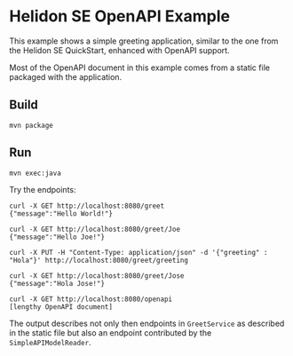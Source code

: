 
# Helidon SE OpenAPI Example

This example shows a simple greeting application, similar to the one from the 
Helidon SE QuickStart, enhanced with OpenAPI support.

Most of the OpenAPI document in this example comes from a static file packaged
with the application.

## Build

```
mvn package
```

## Run

```
mvn exec:java
```

Try the endpoints:

```
curl -X GET http://localhost:8080/greet
{"message":"Hello World!"}

curl -X GET http://localhost:8080/greet/Joe
{"message":"Hello Joe!"}

curl -X PUT -H "Content-Type: application/json" -d '{"greeting" : "Hola"}' http://localhost:8080/greet/greeting

curl -X GET http://localhost:8080/greet/Jose
{"message":"Hola Jose!"}

curl -X GET http://localhost:8080/openapi
[lengthy OpenAPI document]
```
The output describes not only then endpoints in `GreetService` as described in
the static file but also an endpoint contributed by the `SimpleAPIModelReader`.
